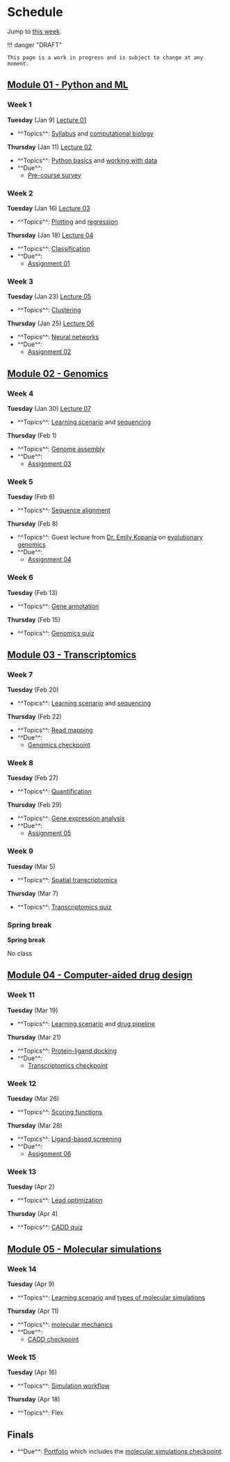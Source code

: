 # Schedule

Jump to [this week](#week-1).

!!! danger "DRAFT"

    This page is a work in progress and is subject to change at any moment.

## [Module 01 - Python and ML][module 01]

### Week 1

**Tuesday** (Jan 9) [Lecture 01](../../lectures/01/)

-   ^^Topics^^: [Syllabus](/syllabus) and [computational biology](/modules/python-ml/comp-bio)

**Thursday** (Jan 11) [Lecture 02](../../lectures/02/)

-   ^^Topics^^: [Python basics](/modules/python-ml/python-basics) and [working with data](/modules/python-ml/data/)
-   ^^Due^^:
    -   [Pre-course survey][pre-course-survey]

### Week 2

**Tuesday** (Jan 16) [Lecture 03](../../lectures/03/)

-   ^^Topics^^: [Plotting](/modules/python-ml/plotting) and [regression](/modules/python-ml/regression)

**Thursday** (Jan 18) [Lecture 04](../../lectures/04/)

-   ^^Topics^^: [Classification](/modules/python-ml/classification)
-   ^^Due^^:
    -   [Assignment 01](/assessments/assignments/01/)

### Week 3

**Tuesday** (Jan 23) [Lecture 05](../../lectures/05/)

-   ^^Topics^^: [Clustering](/modules/python-ml/clustering)

**Thursday** (Jan 25) [Lecture 06](../../lectures/06/)

-   ^^Topics^^: [Neural networks](/modules/python-ml/neural-networks)
-   ^^Due^^:
    -   [Assignment 02](/assessments/assignments/02/)

## [Module 02 - Genomics][module 02]

### Week 4

**Tuesday** (Jan 30) [Lecture 07](../../lectures/07/)

-   ^^Topics^^: [Learning scenario](/modules/genomics/learning-scenario) and [sequencing](/modules/genomics/sequencing)

**Thursday** (Feb 1)

-   ^^Topics^^: [Genome assembly](/modules/genomics/genome-assembly)
-   ^^Due^^:
    -   [Assignment 03](/assessments/assignments/03/)

### Week 5

**Tuesday** (Feb 6)

-   ^^Topics^^: [Sequence alignment](/modules/genomics/sequence-alignment)

**Thursday** (Feb 8)

-   ^^Topics^^: Guest lecture from [Dr. Emily Kopania](https://ekopania.github.io/) on [evolutionary genomics](/modules/genomics/evolutionary-genomics)
-   ^^Due^^:
    -   [Assignment 04](/assessments/assignments/04/)

### Week 6

**Tuesday** (Feb 13)

-   ^^Topics^^: [Gene annotation](/modules/genomics/gene-annotation)

**Thursday** (Feb 15)

-   ^^Topics^^: [Genomics quiz](/assessments/quizzes/genomics/)

## [Module 03 - Transcriptomics][module 03]

### Week 7

**Tuesday** (Feb 20)

-   ^^Topics^^: [Learning scenario](/modules/transcriptomics/learning-scenario) and [sequencing](/modules/transcriptomics/sequencing)

**Thursday** (Feb 22)

-   ^^Topics^^: [Read mapping](/modules/transcriptomics/read-mapping)
-   ^^Due^^:
    -   [Genomics checkpoint](/assessments/checkpoints/genomics)

### Week 8

**Tuesday** (Feb 27)

-   ^^Topics^^: [Quantification](/modules/transcriptomics/quantification)

**Thursday** (Feb 29)

-   ^^Topics^^: [Gene expression analysis](/modules/transcriptomics/gene-expression-analysis)
-   ^^Due^^:
    -   [Assignment 05](/assessments/assignments/05/)

### Week 9

**Tuesday** (Mar 5)

-   ^^Topics^^: [Spatial transcriptomics](/modules/transcriptomics/spatial)

**Thursday** (Mar 7)

-   ^^Topics^^: [Transcriptomics quiz](/assessments/quizzes/transcriptomics/)

### Spring break

**Spring break**

No class

## [Module 04 - Computer-aided drug design][module 04]

### Week 11

**Tuesday** (Mar 19)

-   ^^Topics^^: [Learning scenario](/modules/cadd/learning-scenario) and [drug pipeline](/modules/cadd/drug-discovery-pipeline)

**Thursday** (Mar 21)

-   ^^Topics^^: [Protein-ligand docking](/modules/cadd/docking)
-   ^^Due^^:
    -   [Transcriptomics checkpoint](/assessments/checkpoints/transcriptomics/)

### Week 12

**Tuesday** (Mar 26)

-   ^^Topics^^: [Scoring functions](/modules/cadd/scoring-functions)

**Thursday** (Mar 28)

-   ^^Topics^^: [Ligand-based screening](/modules/cadd/ligand-based-screening)
-   ^^Due^^:
    -   [Assignment 06](/assessments/assignments/06/)

### Week 13

**Tuesday** (Apr 2)

-   ^^Topics^^: [Lead optimization](/modules/cadd/lead-optimization)

**Thursday** (Apr 4)

-   ^^Topics^^: [CADD quiz](/assessments/quizzes/cadd/)

## [Module 05 - Molecular simulations][module 05]

### Week 14

**Tuesday** (Apr 9)

-   ^^Topics^^: [Learning scenario](/modules/simulations/learning-scenario) and [types of molecular simulations](/modules/simulations/molecular-simulations)

**Thursday** (Apr 11)

-   ^^Topics^^: [molecular mechanics](/modules/simulations/molecular-mechanics)
-   ^^Due^^:
    -   [CADD checkpoint](/assessments/checkpoints/cadd/)

### Week 15

**Tuesday** (Apr 16)

-   ^^Topics^^: [Simulation workflow](/modules/simulations/simulation-workflow)

**Thursday** (Apr 18)

-   ^^Topics^^: Flex

## Finals

-   ^^Due^^: [Portfolio](/assessments/portfolio/) which includes the [molecular simulations checkpoint](/assessments/checkpoints/simulations/).

<!-- LINKS -->

[module 01]: /modules/python-ml
[module 02]: /modules/genomics
[module 03]: /modules/transcriptomics
[module 04]: /modules/cadd
[module 05]: /modules/simulations
[pre-course-survey]: https://teachingsurvey.pitt.edu/pittbpi/GenerateTaskLink.aspx?projectid=dccc4f35-39e1-40ab-98c6-f240551b9383&taskid=225SVM&tasktype=SVM&groupid=cfb49821-1863-45c6-bbed-5bf12392eaa2&subjectid=AgAAAI4x1b1ZpSmCg9GO7+UzeKr3nx27RTY2A5TzxGcH6AxuCkekDY2s4vL+cYzNISIXzzsgP6XpFONx8XPimy5+GVo=&conditionid=&blueuserid=AgAAAPf6iEgusDpry5WXt/eOkHqepaQwc7KHc9yb3VA1jrdfanoXnCjaQjHQi73F/86bw+ooJtvUiUWUoOF/cHTT6pVzhWYDPOwp4BkXg+YBwZVF&authenticationtype=2&versionlanguage=en-US

